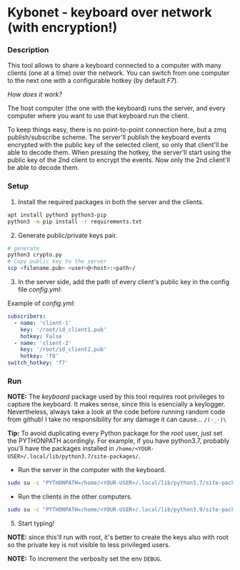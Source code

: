 # Kybonet - keyboard over network (with encryption!)

### Description

This tool allows to share a keyboard connected to a computer with many clients
(one at a time) over the network. You can switch from one computer to the next
one with a configurable hotkey (by default *F7*).

*How does it work?*

The host computer (the one with the keyboard) runs the server, and every
computer where you want to use that keyboard run the client.

To keep things easy, there is no point-to-point connection here, but a zmq
publish/subscribe scheme. The server'll publish the keyboard events encrypted
with the public key of the selected client, so only that client'll be able to
decode them. When pressing the hotkey, the server'll start using the public key
of the 2nd client to encrypt the events. Now only the 2nd client'll be able to
decode them.


### Setup

1. Install the required packages in both the server and the clients.

```bash
apt install python3 python3-pip
python3 -m pip install -r requirements.txt
```

2. Generate public/private keys pair.

```bash
# generate
python3 crypto.py
# Copy public key to the server
scp <filename.pub> <user>@<host>:<path>/
```

3. In the server side, add the path of every client's public key in the config
file *config.yml*:

Example of *config.yml*:
```yaml
subscribers:
  - name: 'client-1'
    key: '/root/id_client1.pub'
    hotkey: False
  - name: 'client-2'
    key: '/root/id_client2.pub'
    hotkey: 'f8'
switch_hotkey: 'f7'
```

### Run

**NOTE:** The *keyboard* package used by this tool requires root privileges to
capture the keyboard. It makes sense, since this is esencially a keylogger.
Nevertheless, always take a look at the code before running random code from
github! I take no responsibility for any damage it can cause... `/(·_·)\`

**Tip:** To avoid duplicating every Python package for the *root* user, just set
the PYTHONPATH acordingly. For example, if you have python3.7, probably you'll
have the packages installed in `/home/<YOUR-USER>/.local/lib/python3.7/site-packages/`.

* Run the server in the computer with the keyboard.

```bash
sudo su -c "PYTHONPATH=/home/<YOUR-USER>/.local/lib/python3.7/site-packages/ python3 server.py -p <PORT>"
```

* Run the clients in the other computers.

```bash
sudo su -c "PYTHONPATH=/home/<YOUR-USER>/.local/lib/python3.9/site-packages/ DEBUG=1 python3 client.py <SERVER-IP> -p <PORT> -i <PATH_PRIVATE_KEY>"
```

5. Start typing!

**NOTE:** since this'll run with root, it's better to create the keys also
with root so the private key is not visible to less privileged users.

**NOTE:** To increment the verbosity set the env `DEBUG`.
